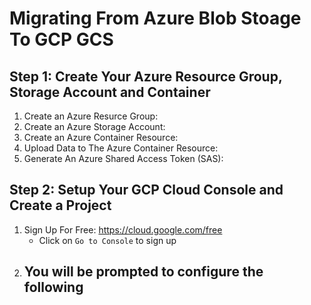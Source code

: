 # Migrating From Azure Blob Stoage To GCP GCS
## Step 1: Create Your Azure Resource Group, Storage Account and Container

1. Create an Azure Resurce Group: 
2. Create an Azure Storage Account: 
3. Create an Azure Container Resource: 
4. Upload Data to The Azure Container Resource: 
5. Generate An Azure Shared Access Token (SAS): 

## Step 2: Setup Your GCP Cloud Console and Create a Project
1. Sign Up For Free: https://cloud.google.com/free
    - Click on `Go to Console` to sign up
2. You will be prompted to configure the following 
    - 


